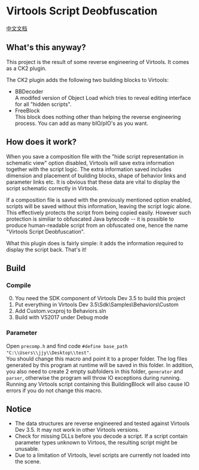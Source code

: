 # Virtools Script Deobfuscation

[中文文档](README_ZH.md)

## What's this anyway?

This project is the result of some reverse engineering of Virtools.
It comes as a CK2 plugin.

The CK2 plugin adds the following two building blocks to Virtools:
 - BBDecoder  
 A modifed version of Object Load which tries to reveal editing
 interface for all "hidden scripts".
 - FreeBlock  
 This block does nothing other than helping the reverse engineering
 process. You can add as many bIO/pIO's as you want.

## How does it work?

When you save a composition file with the "hide script representation
in schematic view" option disabled, Virtools will save extra
information together with the script logic. The extra information saved
includes  dimension and placement of building blocks, shape of behavior
links and parameter links etc. It is obvious that these data are vital
to display the script schematic correctly in Virtools.

If a composition file is saved with the previously mentioned option
enabled, scripts will be saved without this information, leaving the
script logic alone. This effectively protects the script from being
copied easily. However such protection is similiar to obfuscated Java
bytecode -- it is possible to produce human-readable script from an
obfuscated one, hence the name "Virtools Script Deobfuscation".

What this plugin does is fairly simple: it adds the information required
to display the script back. That's it!

## Build

### Compile

0. You need the SDK component of Virtools Dev 3.5 to build this project
1. Put everything in Virtools Dev 3.5\Sdk\Samples\Behaviors\Custom
2. Add Custom.vcxproj to Behaviors.sln
3. Build with VS2017 under Debug mode

### Parameter

Open `precomp.h` and find code `#define base_path "C:\\Users\\jjy\\Desktop\\test"`.  
You should change this macro and point it to a proper folder. The log files 
generated by this program at runtime will be saved in this folder. In 
addition, you also need to create 2 empty subfolders in this folder, 
`generator` and `parser`, otherwise the program will throw IO exceptions 
during running.  
Running any Virtools script containing this BuildingBlock will also cause 
IO errors if you do not change this macro.

## Notice

- The data structures are reverse engineered and tested against Virtools
Dev 3.5. It may not work in other Virtools versions.
- Check for missing DLLs before you decode a script. If a script contain
parameter types unknown to Virtoos, the resulting script might be
unusable.
- Due to a limitation of Virtools, level scripts are currently not
loaded into the scene.
